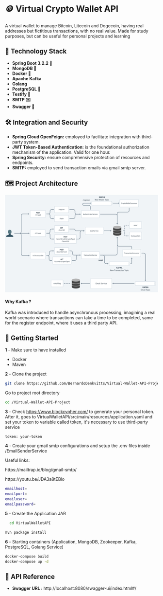 # 🪙 Virtual Crypto Wallet API

A virtual wallet to manage Bitcoin, Litecoin and Dogecoin,
having real addresses but fictitious transactions,
with no real value. Made for study purposes, but can be useful
for personal projects and learning

## 🚀 Technology Stack

- <b>Spring Boot 3.2.2 🌱</b>
- <b>MongoDB 🍃</b>
- <b>Docker 🐋</b>
- <b>Apache Kafka</b>
- <b>Golang</b>
- <b>PostgreSQL 🐘</b>
- <b>Testify 🧪</b>
- <b>SMTP ✉️</b>
- <b>Swagger 📜</b>

## 🛠️ Integration and Security

- <b>Spring Cloud OpenFeign:</b> employed to facilitate integration with third-party system.
- <b>JWT Token-Based Authentication:</b> is the foundational authorization mechanism of the application. Valid for one hour.
- <b>Spring Security:</b> ensure comprehensive protection of resources and endpoints.
- <b>SMTP:</b> employed to send transaction emails via gmail smtp server.

## 🗺️ Project Architecture

![API.png](project_architecture.png)

#### <b>Why Kafka ?</b>

Kafka was introduced to handle asynchronous processing,
imagining a real world scenario where transactions can take a time
to be completed, same for the register endpoint, where it uses a third party
API.

## 🚩 Getting Started

 <b>1</b> - Make sure to have installed

- Docker
- Maven

<b>2</b> - Clone the project

```bash
git clone https://github.com/BernardoDenkvitts/Virtual-Wallet-API-Project.git
```

Go to project root directory

```bash
cd /Virtual-Wallet-API-Project
```

<b>3</b> - Check https://www.blockcypher.com/ to generate your personal token. After it, goes to VirtualWalletAPI/src/main/resources/application.yaml and set your token to variable called token, it's necessary to use third-party service

```bash
token: your-token
```

<b>4</b> - Create your gmail smtp configurations and setup the .env files inside /EmailSenderService
<p>Useful links:
<p>https://mailtrap.io/blog/gmail-smtp/</p>
<p>https://youtu.be/JDA3a8tEBlo</p> 

```bash
emailhost=
emailport=
emailuser=
emailpassword=
```

<b>5</b> - Create the Application JAR 

```bash
  cd VirtualWalletAPI
```

```bash
mvn package install
```

<b>6</b> - Starting containers (Application, MongoDB, Zookeeper, Kafka, PostgreSQL, Golang Service)

```bash
docker-compose build
docker-compose up -d
```

## 📜 API Reference

* <b>Swagger URL : </b> http://localhost:8080/swagger-ui/index.html#/